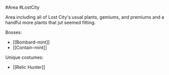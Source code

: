 #Area #LostCity

Area including all of Lost City's usual plants, gemiums, and premiums and a handful more plants that jut seemed fitting.

Bosses:
- [[Bombard-mint]]
- [[Contain-mint]]

Unique costumes:
- [[Relic Hunter]]